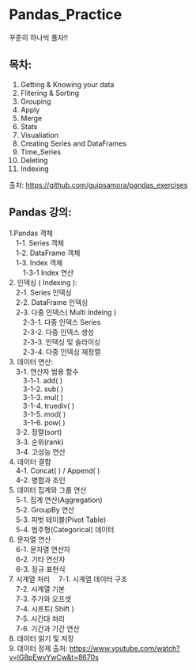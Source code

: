 # Pandas_Practice

꾸준히 하나씩 풀자!!

## 목차:
1. Getting & Knowing your data
2. Flitering & Sorting
3. Grouping
4. Apply
5. Merge
6. Stats
7. Visualiation
8. Creating Series and DataFrames
9. Time_Series
10. Deleting
11. Indexing

출처: https://github.com/guipsamora/pandas_exercises

## Pandas 강의:
1.Pandas 객체  
  &emsp;1-1. Series 객체  
  &emsp;1-2. DataFrame 객체  
  &emsp;1-3. Index 객체    
    &emsp;&emsp;1-3-1 Index 연산  
2. 인덱싱 ( Indexing ):  
  &emsp;2-1. Series 인덱싱  
  &emsp;2-2. DataFrame 인덱싱  
  &emsp;2-3. 다중 인덱스( Multi Indeing )  
    &emsp;&emsp;2-3-1. 다중 인덱스 Series  
    &emsp;&emsp;2-3-2. 다중 인덱스 생성  
    &emsp;&emsp;2-3-3. 인덱싱 및 슬라이싱  
    &emsp;&emsp;2-3-4. 다중 인덱싱 재정렬  
  3. 데이터 연산:  
    &emsp;3-1. 연산자 범용 함수  
    &emsp;&emsp;3-1-1. add( )  
    &emsp;&emsp;3-1-2. sub( )  
    &emsp;&emsp;3-1-3. mul( )  
    &emsp;&emsp;3-1-4. truediv( )  
    &emsp;&emsp;3-1-5. mod( )  
    &emsp;&emsp;3-1-6. pow( )  
    &emsp;3-2. 정렬(sort)  
    &emsp;3-3. 순위(rank)  
    &emsp;3-4. 고성능 연산  
  4. 데이터 결합  
    &emsp;4-1. Concat( ) / Append( )     
    &emsp;4-2. 병합과 조인     
  5. 데이터 집계와 그룹 연산     
    &emsp;5-1. 집계 연산(Aggregation)     
    &emsp;5-2. GroupBy 연산  
    &emsp;5-3. 피벗 테이블(Pivot Table)  
    &emsp;5-4. 범주형(Categorical) 데이터    
  6. 문자열 연산  
    &emsp;6-1. 문자열 연산자  
    &emsp;6-2. 기타 연산자  
    &emsp;6-3. 정규 표현식  
  7. 시계열 처리
    &emsp;7-1. 시계열 데이터 구조  
    &emsp;7-2. 시계열 기본  
    &emsp;7-3. 주가와 오프셋  
    &emsp;7-4. 시프트( Shift )  
    &emsp;7-5. 시간대 처리  
    &emsp;7-6. 기간과 기간 연산  
  8. 데이터 읽기 및 저장  
  9. 데이터 정제
출처: https://www.youtube.com/watch?v=lG8pEwvYwCw&t=8670s
